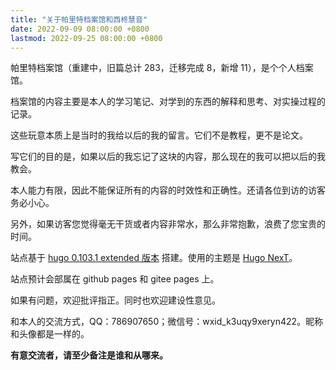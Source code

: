 ```yaml
---
title: "关于帕里特档案馆和西柊慧音"
date: 2022-09-09 08:00:00 +0800
lastmod: 2022-09-25 08:00:00 +0800
---
```


帕里特档案馆（重建中，旧篇总计 283，迁移完成 8，新增 11），是个个人档案馆。

档案馆的内容主要是本人的学习笔记、对学到的东西的解释和思考、对实操过程的记录。

这些玩意本质上是当时的我给以后的我的留言。它们不是教程，更不是论文。

写它们的目的是，如果以后的我忘记了这块的内容，那么现在的我可以把以后的我教会。

本人能力有限，因此不能保证所有的内容的时效性和正确性。还请各位到访的访客务必小心。

另外，如果访客您觉得毫无干货或者内容非常水，那么非常抱歉，浪费了您宝贵的时间。

站点基于 [hugo 0.103.1 extended 版本](https://github.com/gohugoio/hugo/releases) 搭建。使用的主题是 [Hugo NexT](https://themes.gohugo.io/themes/hugo-theme-next)。

站点预计会部属在 github pages 和 gitee pages 上。

如果有问题，欢迎批评指正。同时也欢迎建设性意见。

和本人的交流方式，QQ：786907650；微信号：wxid_k3uqy9xeryn422。昵称和头像都是一样的。

**有意交流者，请至少备注是谁和从哪来。**

